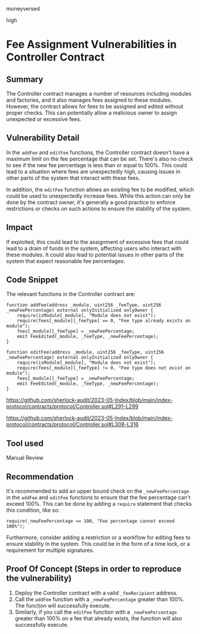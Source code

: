 moneyversed

high

# Fee Assignment Vulnerabilities in Controller Contract

## Summary

The Controller contract manages a number of resources including modules and factories, and it also manages fees assigned to these modules. However, the contract allows for fees to be assigned and edited without proper checks. This can potentially allow a malicious owner to assign unexpected or excessive fees.

## Vulnerability Detail

In the `addFee` and `editFee` functions, the Controller contract doesn't have a maximum limit on the fee percentage that can be set. There's also no check to see if the new fee percentage is less than or equal to 100%. This could lead to a situation where fees are unexpectedly high, causing issues in other parts of the system that interact with these fees.

In addition, the `editFee` function allows an existing fee to be modified, which could be used to unexpectedly increase fees. While this action can only be done by the contract owner, it's generally a good practice to enforce restrictions or checks on such actions to ensure the stability of the system.

## Impact

If exploited, this could lead to the assignment of excessive fees that could lead to a drain of funds in the system, affecting users who interact with these modules. It could also lead to potential issues in other parts of the system that expect reasonable fee percentages.

## Code Snippet

The relevant functions in the Controller contract are:

```solidity
function addFee(address _module, uint256 _feeType, uint256 _newFeePercentage) external onlyInitialized onlyOwner {
    require(isModule[_module], "Module does not exist");
    require(fees[_module][_feeType] == 0, "Fee type already exists on module");
    fees[_module][_feeType] = _newFeePercentage;
    emit FeeEdited(_module, _feeType, _newFeePercentage);
}

function editFee(address _module, uint256 _feeType, uint256 _newFeePercentage) external onlyInitialized onlyOwner {
    require(isModule[_module], "Module does not exist");
    require(fees[_module][_feeType] != 0, "Fee type does not exist on module");
    fees[_module][_feeType] = _newFeePercentage;
    emit FeeEdited(_module, _feeType, _newFeePercentage);
}
```

https://github.com/sherlock-audit/2023-05-Index/blob/main/index-protocol/contracts/protocol/Controller.sol#L291-L299

https://github.com/sherlock-audit/2023-05-Index/blob/main/index-protocol/contracts/protocol/Controller.sol#L308-L316

## Tool used

Manual Review

## Recommendation

It's recommended to add an upper bound check on the `_newFeePercentage` in the `addFee` and `editFee` functions to ensure that the fee percentage can't exceed 100%. This can be done by adding a `require` statement that checks this condition, like so:

```solidity
require(_newFeePercentage <= 100, "Fee percentage cannot exceed 100%");
```

Furthermore, consider adding a restriction or a workflow for editing fees to ensure stability in the system. This could be in the form of a time lock, or a requirement for multiple signatures.

## Proof Of Concept (Steps in order to reproduce the vulnerability)

1. Deploy the Controller contract with a valid `_feeRecipient` address.
2. Call the `addFee` function with a `_newFeePercentage` greater than 100%. The function will successfully execute.
3. Similarly, if you call the `editFee` function with a `_newFeePercentage` greater than 100% on a fee that already exists, the function will also successfully execute.